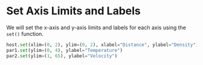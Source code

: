 # Set Axis Limits and Labels

We will set the x-axis and y-axis limits and labels for each axis using the `set()` function.

```python
host.set(xlim=(0, 2), ylim=(0, 2), xlabel="Distance", ylabel="Density")
par1.set(ylim=(0, 4), ylabel="Temperature")
par2.set(ylim=(1, 65), ylabel="Velocity")
```
